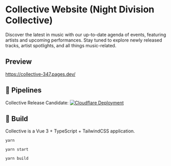 # Collective Website (Night Division Collective)

Discover the latest in music with our up-to-date agenda of events, featuring artists and upcoming performances. Stay tuned to explore newly released tracks, artist spotlights, and all things music-related.

## Preview
https://collective-347.pages.dev/

## 🧪 Pipelines
Collective Release Candidate: [![Cloudflare Deployment](https://github.com/dariokrie/collective/actions/workflows/cloudflare.yml/badge.svg)](https://github.com/dariokrie/collective/actions/workflows/cloudflare.yml)

## 🔨 Build

Collective is a Vue 3 + TypeScript + TailwindCSS application.

```
yarn
```

```
yarn start
```

```
yarn build
```

